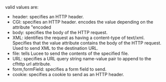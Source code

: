 valid values are:

- header: specifies an HTTP header.
- CGI: specifies an HTTP header. encodes the value depending on the attribute "encoded
- body: specifies the body of the HTTP request.
- XML: identifies the request as having a content-type of text/xml. Specifies that the value attribute contains the body of the HTTP request. Used to send XML to the destination URL.
- file: tells Lucee to send the contents of the specified file.
- URL: specifies a URL query string name-value pair to append to the cfhttp url attribute.
- form,formField: specifies a form field to send.
- cookie: specifies a cookie to send as an HTTP header.